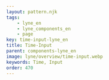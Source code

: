 ```yaml
---
layout: pattern.njk
tags: 
    - lyne_en
    - lyne_components_en
    - page
key: time-input-lyne_en
title: Time-Input
parent: components-lyne_en
image: lyne/overview/time-input.webp
keywords: Time, Input
order: 470
---
```

